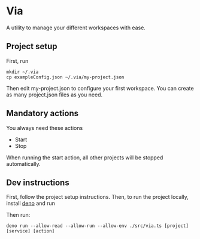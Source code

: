 # Via
A utility to manage your different workspaces with ease.

## Project setup
First, run

```
mkdir ~/.via
cp exampleConfig.json ~/.via/my-project.json
```
Then edit my-project.json to configure your first workspace. You can create as many project.json files as you need.

## Mandatory actions
You always need these actions
 - Start
 - Stop

When running the start action, all other projects will be stopped automatically.

## Dev instructions
First, follow the project setup instructions.
Then, to run the project locally, install [deno](https://deno.land) and run

Then run:
```
deno run --allow-read --allow-run --allow-env ./src/via.ts [project] [service] [action]
```
